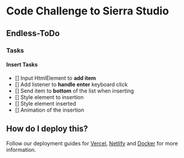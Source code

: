 # Code Challenge to Sierra Studio
## Endless-ToDo
### Tasks
#### Insert Tasks
- [] Input HtmlElement to **add item**
- [] Add listener to **handle enter** keyboard click
- [] Send item to **bottom** of the list when inserting
- [] Style element to insertion
- [] Style element inserted
- [] Animation of the insertion

## How do I deploy this?

Follow our deployment guides for [Vercel](https://create.t3.gg/en/deployment/vercel), [Netlify](https://create.t3.gg/en/deployment/netlify) and [Docker](https://create.t3.gg/en/deployment/docker) for more information.
